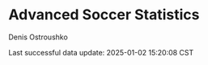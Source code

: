 # Advanced Soccer Statistics
Denis Ostroushko

<!-- gfm -->

Last successful data update: 2025-01-02 15:20:08 CST
